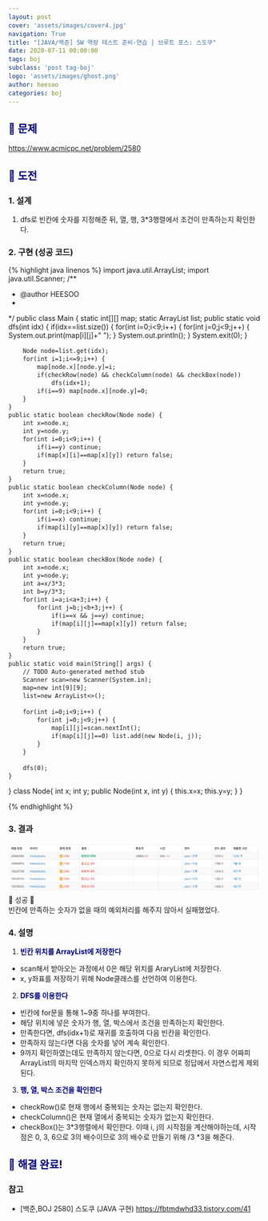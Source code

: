 ```yaml
---
layout: post
cover: 'assets/images/cover4.jpg'
navigation: True
title: "[JAVA/백준] SW 역량 테스트 준비-연습 | 브루트 포스: 스도쿠"
date: 2020-07-11 00:00:00
tags: boj
subclass: 'post tag-boj'
logo: 'assets/images/ghost.png'
author: heesoo
categories: boj
---
```

## <span style="color:navy">👀 문제</span>
<https://www.acmicpc.net/problem/2580>

## <span style="color:navy">👊 도전</span>

### 1. 설계
1. dfs로 빈칸에 숫자를 지정해준 뒤, 열, 행, 3*3행렬에서 조건이 만족하는지 확인한다.

### 2. 구현 (성공 코드)
{% highlight java linenos %}
import java.util.ArrayList;
import java.util.Scanner;
/**
 * @author HEESOO
 *
 */
public class Main {
	static int[][] map;
	static ArrayList<Node> list;
	public static void dfs(int idx) {
		if(idx==list.size()) {
			for(int i=0;i<9;i++) {
				for(int j=0;j<9;j++) {
					System.out.print(map[i][j]+" ");
				}
				System.out.println();
			}
			System.exit(0);
		}
		
		Node node=list.get(idx);
		for(int i=1;i<=9;i++) {
			map[node.x][node.y]=i;
			if(checkRow(node) && checkColumn(node) && checkBox(node))
				dfs(idx+1);
			if(i==9) map[node.x][node.y]=0;
		}
	}
	public static boolean checkRow(Node node) {
		int x=node.x;
		int y=node.y;
		for(int i=0;i<9;i++) {
			if(i==y) continue;
			if(map[x][i]==map[x][y]) return false;
		}
		return true;
	}
	public static boolean checkColumn(Node node) {
		int x=node.x;
		int y=node.y;
		for(int i=0;i<9;i++) {
			if(i==x) continue;
			if(map[i][y]==map[x][y]) return false;
		}
		return true;
	}
	public static boolean checkBox(Node node) {
		int x=node.x;
		int y=node.y;
		int a=x/3*3;
		int b=y/3*3;
		for(int i=a;i<a+3;i++) {
			for(int j=b;j<b+3;j++) {
				if(i==x && j==y) continue;
				if(map[i][j]==map[x][y]) return false;
			}
		}
		return true;
	}
	public static void main(String[] args) {
		// TODO Auto-generated method stub
		Scanner scan=new Scanner(System.in);
		map=new int[9][9];
		list=new ArrayList<>();
		
		for(int i=0;i<9;i++) {
			for(int j=0;j<9;j++) { 
				map[i][j]=scan.nextInt();
				if(map[i][j]==0) list.add(new Node(i, j));
			}
		}
		
		dfs(0);
	}
}
class Node{
	int x;
	int y;
	public Node(int x, int y) {
		this.x=x;
		this.y=y;
	}
}

{% endhighlight %}

### 3. 결과
![실행결과](./assets/images/200711_3.PNG)
🤟 성공 🤟  
빈칸에 만족하는 숫자가 없을 때의 예외처리를 해주지 않아서 실패했었다.

### 4. 설명
1. **<span style="color:navy">빈칸 위치를 ArrayList에 저장한다</span>**  
- scan해서 받아오는 과정에서 0은 해당 위치를 AraryList에 저장한다.
- x, y좌표를 저장하기 위해 Node클래스를 선언하여 이용한다.

2. **<span style="color:navy">DFS를 이용한다</span>**  
- 빈칸에 for문을 통해 1~9중 하나를 부여한다.
- 해당 위치에 넣은 숫자가 행, 열, 박스에서 조건을 만족하는지 확인한다.
- 만족한다면, dfs(idx+1)로 재귀를 호출하여 다음 빈칸을 확인한다.
- 만족하지 않는다면 다음 숫자를 넣어 계속 확인한다.
- 9까지 확인하였는데도 만족하지 않는다면, 0으로 다시 리셋한다. 이 경우 어짜피 ArrayList의 마지막 인덱스까지 확인하지 못하게 되므로 정답에서 자연스럽게 제외된다.

3. **<span style="color:navy">행, 열, 박스 조건을 확인한다</span>** 
- checkRow()로 현재 행에서 중복되는 숫자는 없는지 확인한다.
- checkColumn()은 현재 열에서 중복되는 숫자가 없는지 확인한다.
- checkBox()는 3*3행렬에서 확인한다. 이때 i, j의 시작점을 계산해야하는데, 시작점은 0, 3, 6으로 3의 배수이므로 3의 배수로 만들기 위해 /3 *3을 해준다.

## <span style="color:navy">👏 해결 완료!</span>

### 참고
- [백준,BOJ 2580] 스도쿠 (JAVA 구현) <https://fbtmdwhd33.tistory.com/41>